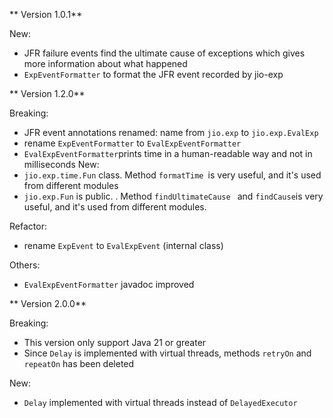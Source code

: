 ** Version 1.0.1**

New:

- JFR failure events find the ultimate cause of exceptions which gives more information about what
  happened
- `ExpEventFormatter` to format the JFR event recorded by jio-exp

** Version 1.2.0**

Breaking:

- JFR event annotations renamed: name from `jio.exp` to `jio.exp.EvalExp`
- rename `ExpEventFormatter` to `EvalExpEventFormatter`
- `EvalExpEventFormatter`prints time in a human-readable way and not in milliseconds
  New:
- `jio.exp.time.Fun` class. Method `formatTime `is very useful, and it's used
  from different modules
- `jio.exp.Fun` is public. . Method `findUltimateCause ` and `findCause`is
  very useful, and it's used from different modules.

Refactor:

- rename `ExpEvent`  to  `EvalExpEvent` (internal class)

Others:

- `EvalExpEventFormatter` javadoc improved

** Version 2.0.0**

Breaking:

- This version only support Java 21 or greater
- Since `Delay` is implemented with virtual threads, methods `retryOn` and `repeatOn` has been deleted

New:

- `Delay` implemented with virtual threads instead of `DelayedExecutor`
    
